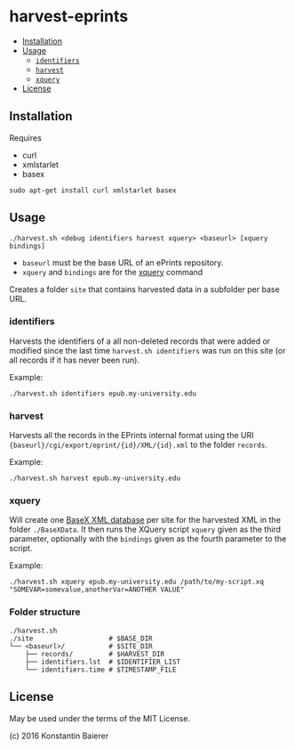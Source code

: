 harvest-eprints
===============

* [Installation](#installation)
* [Usage](#usage)
  * [`identifiers`](#identifiers)
  * [`harvest`](#harvest)
  * [`xquery`](#xquery)
* [License](#license)

## Installation

Requires
* curl
* xmlstarlet
* basex

```
sudo apt-get install curl xmlstarlet basex
```

## Usage

```
./harvest.sh <debug identifiers harvest xquery> <baseurl> [xquery bindings]

```

* `baseurl` must be the base URL of an ePrints repository.
* `xquery` and `bindings` are for the [xquery](#xquery) command

Creates a folder `site` that contains harvested data in a subfolder per base URL.

### identifiers

Harvests the identifiers of a all non-deleted records that were added or
modified since the last time `harvest.sh identifiers` was run on this site (or
all records if it has never been run).

Example:

```
./harvest.sh identifiers epub.my-university.edu
```

### harvest

Harvests all the records in the EPrints internal format using the URI
`{baseurl}/cgi/export/eprint/{id}/XML/{id}.xml` to the folder `records`.

Example:

```
./harvest.sh harvest epub.my-university.edu
```

### xquery

Will create one [BaseX XML database](http://basex.org) per site for the
harvested XML in the folder `./BaseXData`. It then runs the XQuery script
`xquery` given as the third parameter, optionally with the `bindings` given as
the fourth parameter to the script.

Example:

```
./harvest.sh xquery epub.my-university.edu /path/to/my-script.xq "SOMEVAR=somevalue,anotherVar=ANOTHER VALUE"
```

### Folder structure

```
./harvest.sh
./site                   # $BASE_DIR
└── <baseurl>/           # $SITE_DIR
    ├── records/         # $HARVEST_DIR
    ├── identifiers.lst  # $IDENTIFIER_LIST
    └── identifiers.time # $TIMESTAMP_FILE
```

## License

May be used under the terms of the MIT License.

(c) 2016 Konstantin Baierer
